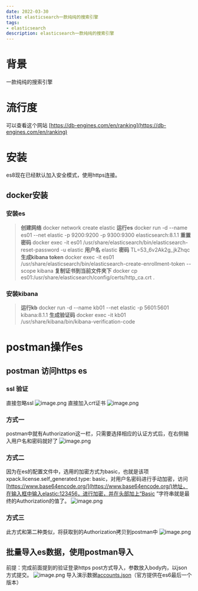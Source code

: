 ```yaml
---
date: 2022-03-30
title: elasticsearch一款纯纯的搜索引擎
tags:
- elasticsearch
description: elasticsearch一款纯纯的搜索引擎
---
```

<meta name="referrer" content="no-referrer" />


# 背景
一款纯纯的搜索引擎
# 流行度
可以查看这个网站
[https://db-engines.com/en/ranking](https://db-engines.com/en/ranking)
# 安装
es8现在已经默认加入安全模式，使用https连接。
## docker安装
### 安装es
> **创建网络**
> docker network create elastic
> **运行es**
> docker run -d --name es01 --net elastic -p 9200:9200 -p 9300:9300   elasticsearch:8.1.1
> **重置密码**
> docker exec -it es01 /usr/share/elasticsearch/bin/elasticsearch-reset-password -u elastic
> **用户名**  elastic
> **密码**      TL=53_6v2Ak2g_jkZhqc
> **生成kibana token**
> docker exec -it es01 /usr/share/elasticsearch/bin/elasticsearch-create-enrollment-token --scope kibana
> **复制证书到当前文件夹下**
> docker cp es01:/usr/share/elasticsearch/config/certs/http_ca.crt .

### 安装kibana
> **运行kb**
> docker run -d --name kb01 --net elastic -p 5601:5601 kibana:8.1.1
> **生成验证码**
> docker exec -it kb01 /usr/share/kibana/bin/kibana-verification-code

# postman操作es
## postman 访问https es
### ssl 验证
直接忽略ssl
![image.png](https://cdn.nlark.com/yuque/0/2022/png/25635684/1648605487090-eadff1e7-9027-474e-8bba-e5a69202fb54.png#clientId=u878a19fd-d68d-4&crop=0&crop=0&crop=1&crop=1&from=paste&height=646&id=u634e1964&margin=%5Bobject%20Object%5D&name=image.png&originHeight=807&originWidth=1178&originalType=binary&ratio=1&rotation=0&showTitle=false&size=119528&status=done&style=none&taskId=u2a96882a-31fa-4907-8537-df176df81ae&title=&width=942.4)
直接加入crt证书
![image.png](https://cdn.nlark.com/yuque/0/2022/png/25635684/1648605422566-f16b84af-a97e-4d96-ae23-f929e37ace1a.png#clientId=u878a19fd-d68d-4&crop=0&crop=0&crop=1&crop=1&from=paste&height=475&id=u3fb730f0&margin=%5Bobject%20Object%5D&name=image.png&originHeight=594&originWidth=1313&originalType=binary&ratio=1&rotation=0&showTitle=false&size=88917&status=done&style=none&taskId=uebe4c3e4-0d7c-4b64-b897-0156bf60ccd&title=&width=1050.4)

### 方式一
postman中就有Authorization这一栏，只需要选择相应的认证方式后，在右侧输入用户名和密码就好了
![image.png](https://cdn.nlark.com/yuque/0/2022/png/25635684/1648604253370-99eb507f-5c73-4e12-b7a5-f70e3652b5d8.png#clientId=u878a19fd-d68d-4&crop=0&crop=0&crop=1&crop=1&from=paste&height=542&id=u3b6c5639&margin=%5Bobject%20Object%5D&name=image.png&originHeight=678&originWidth=1372&originalType=binary&ratio=1&rotation=0&showTitle=false&size=101485&status=done&style=none&taskId=ua83f86ef-6567-4e06-aa4c-478f3ba4690&title=&width=1097.6)
### 方式二
因为在es的配置文件中，选用的加密方式为basic，也就是该项xpack.license.self_generated.type: basic，对用户名密码进行手动加密，访问[https://www.base64encode.org/](https://www.base64encode.org/)地址，在输入框中输入elastic:123456，进行加密，并在头部加上“Basic ”字符串就是最终的Authorization的值了。
![image.png](https://cdn.nlark.com/yuque/0/2022/png/25635684/1648604467872-23f87a20-12a6-42aa-b1eb-88f4e09f8303.png#clientId=u878a19fd-d68d-4&crop=0&crop=0&crop=1&crop=1&from=paste&height=369&id=u88c15004&margin=%5Bobject%20Object%5D&name=image.png&originHeight=461&originWidth=1210&originalType=binary&ratio=1&rotation=0&showTitle=false&size=46855&status=done&style=none&taskId=u1cbfaaf4-e30c-401e-88f4-6dab7253c82&title=&width=968)
### 方式三
此方式和第二种类似，将获取到的Authorization拷贝到postman中
![image.png](https://cdn.nlark.com/yuque/0/2022/png/25635684/1648604610419-5b0ab4ae-959a-4eaf-bff9-a8963bb16caa.png#clientId=u878a19fd-d68d-4&crop=0&crop=0&crop=1&crop=1&from=paste&height=594&id=u39541e71&margin=%5Bobject%20Object%5D&name=image.png&originHeight=742&originWidth=1191&originalType=binary&ratio=1&rotation=0&showTitle=false&size=94318&status=done&style=none&taskId=u9fe66339-56bd-46dd-a9d4-3d3930b1b42&title=&width=952.8)
## 
## 批量导入es数据，使用postman导入
前提：完成前面提到的验证登录https
post方式导入，参数放入body内，以json方式提交。
![image.png](https://cdn.nlark.com/yuque/0/2022/png/25635684/1648604788535-be204168-14bf-4704-acbe-41919ad85d38.png#clientId=u878a19fd-d68d-4&crop=0&crop=0&crop=1&crop=1&from=paste&height=497&id=ub1988b4c&margin=%5Bobject%20Object%5D&name=image.png&originHeight=621&originWidth=1395&originalType=binary&ratio=1&rotation=0&showTitle=false&size=109066&status=done&style=none&taskId=u423ba4a5-0f96-4014-b441-66abd04ba84&title=&width=1116)
导入演示数据[accounts.json](https://www.yuque.com/attachments/yuque/0/2022/json/25635684/1648604849290-1dc3156b-20fd-448f-bb26-14e5cfe31efd.json?_lake_card=%7B%22src%22%3A%22https%3A%2F%2Fwww.yuque.com%2Fattachments%2Fyuque%2F0%2F2022%2Fjson%2F25635684%2F1648604849290-1dc3156b-20fd-448f-bb26-14e5cfe31efd.json%22%2C%22name%22%3A%22accounts.json%22%2C%22size%22%3A242848%2C%22type%22%3A%22application%2Fjson%22%2C%22ext%22%3A%22json%22%2C%22status%22%3A%22done%22%2C%22taskId%22%3A%22ue01fff12-1f79-4a12-b838-cb2e34050a2%22%2C%22taskType%22%3A%22upload%22%2C%22id%22%3A%22u72349295%22%2C%22card%22%3A%22file%22%7D)（官方提供在es6最后一个版本）




